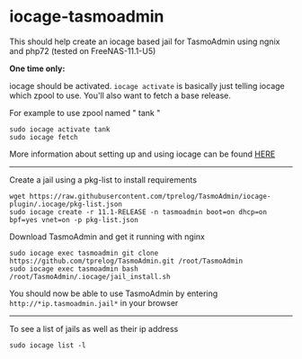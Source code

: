 # iocage-tasmoadmin

This should help create an iocage based jail for TasmoAdmin using ngnix and php72 (tested on FreeNAS-11.1-U5)

**One time only:**

iocage should be activated. `iocage activate` is basically just telling iocage which zpool to use. You'll also want to fetch a base release.
    
  For example to use zpool named " tank "

    sudo iocage activate tank
    sudo iocage fetch

More information about setting up and using iocage can be found [HERE](https://iocage.readthedocs.io/en/latest/basic-use.html)

---


Create a jail using a pkg-list to install requirements

	wget https://raw.githubusercontent.com/tprelog/TasmoAdmin/iocage-plugin/.iocage/pkg-list.json
	sudo iocage create -r 11.1-RELEASE -n tasmoadmin boot=on dhcp=on bpf=yes vnet=on -p pkg-list.json


Download TasmoAdmin and get it running with nginx

	sudo iocage exec tasmoadmin git clone https://github.com/tprelog/TasmoAdmin.git /root/TasmoAdmin
	sudo iocage exec tasmoadmin bash /root/TasmoAdmin/.iocage/jail_install.sh

You should now be able to use TasmoAdmin by entering `http://*ip.tasmoadmin.jail*` in your browser

---

To see a list of jails as well as their ip address

    sudo iocage list -l
 
